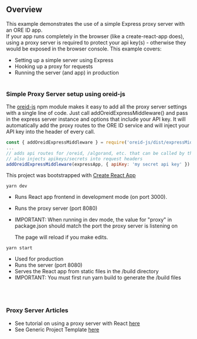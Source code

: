 
## Overview

This example demonstrates the use of a simple Express proxy server with an ORE ID app.
<br>
If your app runs completely in the browser (like a create-react-app does), using a proxy server is required to protect your api key(s) - otherwise they would be exposed in the browser console. This example covers:
- Setting up a simple server using Express
- Hooking up a proxy for requests
- Running the server (and app) in production
<br><br>
### Simple Proxy Server setup using oreid-js
The [oreid-js](https://www.npmjs.com/package/oreid-js) npm module makes it easy to add all the proxy server settings with a single line of code. Just call addOreidExpressMiddleware() and pass in the express server instance and options that include your API key. It will automatically add the proxy routes to the ORE ID service and will inject your API key into the header of every call.
```javascript 
const { addOreidExpressMiddleware } = require('oreid-js/dist/expressMiddlewear');
...
// adds api routes for /oreid, /algorand, etc. that can be called by the React App
// also injects apikeys/secrets into request headers
addOreidExpressMiddleware(expressApp, { apiKey: 'my secret api key' })
```

This project was bootstrapped with [Create React App](https://github.com/facebook/create-react-app)
```
yarn dev
```

- Runs React app frontend in development mode (on port 3000). <br>
- Runs the proxy server (port 8080)
- IMPORTANT: When running in dev mode, the value for "proxy" in package.json should match the port the proxy server is listening on

    The page will reload if you make edits.

```
yarn start
```

- Used for production
- Runs the server (port 8080)
- Serves the React app from static files in the /build directory
- IMPORTANT: You must first run yarn build to generate the /build files

<br><br>

### Proxy Server Articles

- See tutorial on using a proxy server with React [here](https://www.twilio.com/blog/react-app-with-node-js-server-proxy)
- See Generic Project Template [here](https://github.com/philnash/react-express-starter)
<br><br>